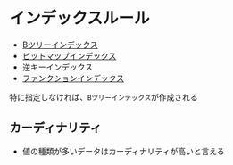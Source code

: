 # インデックスルール

* [Bツリーインデックス](01)
* [ビットマップインデックス](02)
* 逆キーインデックス
* [ファンクションインデックス](03)

特に指定しなければ、`Bツリーインデックス`が作成される

## カーディナリティ

* 値の種類が多いデータはカーディナリティが高いと言える
